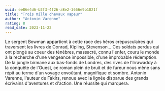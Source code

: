 ```yaml
---
uuid: ee86e4d6-b2f3-4f26-a8e2-3666e9b1821f
title: "Trois mille chevaux vapeur"
author: "Antonin Varenne"
rating: 8
read_date: 2023-11-22
---
```


Le sergent Bowman appartient à cette race des héros crépusculaires qui traversent les livres de Conrad, Kipling, Stevenson... Ces soldats perdus qui ont plongé au coeur des ténèbres, massacré, connu l'enfer, couru le monde à la recherche d'une vengeance impossible, d'une improbable rédemption. De la jungle birmane aux bas-fonds de Londres, des rives de l'Irrawaddy à la conquête de l'Ouest, ce roman plein de bruit et de fureur nous mène sans répit au terme d'un voyage envoûtant, magnifique et sombre. Antonin Varenne, l'auteur de Fakirs, renoue avec la lignée disparue des grands écrivains d'aventures et d'action. Une réussite qui marquera.